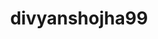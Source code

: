 ---
title: divyanshojha99
github: https://github.com/divyanshojha99
mode: light
transition: 3s
archetype:
- Little Bit of Everything
---